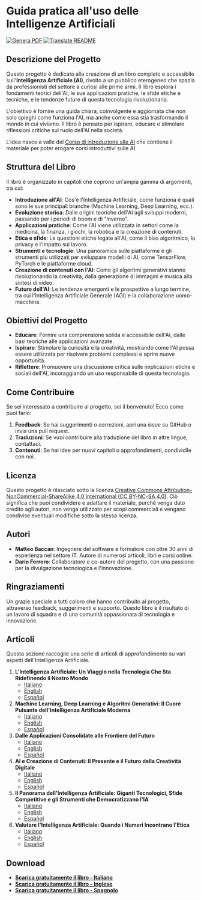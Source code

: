 # Guida pratica all'uso delle Intelligenze Artificiali

[![Genera PDF](https://github.com/matteobaccan/CorsoAIBook/actions/workflows/generatepdf.yml/badge.svg)](https://github.com/matteobaccan/CorsoAIBook/actions/workflows/generatepdf.yml)
[![Translate README](https://github.com/matteobaccan/CorsoAIBook/actions/workflows/translatereadme.yml/badge.svg)](https://github.com/matteobaccan/CorsoAIBook/actions/workflows/translatereadme.yml)

## Descrizione del Progetto

Questo progetto è dedicato alla creazione di un libro completo e accessibile sull'**Intelligenza Artificiale (AI)**, rivolto a un pubblico eterogeneo che spazia da professionisti del settore a curiosi alle prime armi. Il libro esplora i fondamenti teorici dell'AI, le sue applicazioni pratiche, le sfide etiche e tecniche, e le tendenze future di questa tecnologia rivoluzionaria.

L'obiettivo è fornire una guida chiara, coinvolgente e aggiornata che non solo spieghi come funziona l'AI, ma anche come essa stia trasformando il mondo in cui viviamo. Il libro è pensato per ispirare, educare e stimolare riflessioni critiche sul ruolo dell'AI nella società.

L'idea nasce a valle del [Corso di introduzione alle AI](https://github.com/matteobaccan/CorsoAI) che contiene il materiale per poter erogare corsi introduttivi sulle AI.

## Struttura del Libro

Il libro è organizzato in capitoli che coprono un'ampia gamma di argomenti, tra cui:

- **Introduzione all'AI**: Cos'è l'Intelligenza Artificiale, come funziona e quali sono le sue principali branche (Machine Learning, Deep Learning, ecc.).
- **Evoluzione storica**: Dalle origini teoriche dell'AI agli sviluppi moderni, passando per i periodi di boom e di "inverno".
- **Applicazioni pratiche**: Come l'AI viene utilizzata in settori come la medicina, la finanza, i giochi, la robotica e la creazione di contenuti.
- **Etica e sfide**: Le questioni etiche legate all'AI, come il bias algoritmico, la privacy e l'impatto sul lavoro.
- **Strumenti e tecnologie**: Una panoramica sulle piattaforme e gli strumenti più utilizzati per sviluppare modelli di AI, come TensorFlow, PyTorch e le piattaforme cloud.
- **Creazione di contenuti con l'AI**: Come gli algoritmi generativi stanno rivoluzionando la creatività, dalla generazione di immagini e musica alla sintesi di video.
- **Futuro dell'AI**: Le tendenze emergenti e le prospettive a lungo termine, tra cui l'Intelligenza Artificiale Generale (AGI) e la collaborazione uomo-macchina.

## Obiettivi del Progetto

- **Educare**: Fornire una comprensione solida e accessibile dell'AI, dalle basi teoriche alle applicazioni avanzate.
- **Ispirare**: Stimolare la curiosità e la creatività, mostrando come l'AI possa essere utilizzata per risolvere problemi complessi e aprire nuove opportunità.
- **Riflettere**: Promuovere una discussione critica sulle implicazioni etiche e sociali dell'AI, incoraggiando un uso responsabile di questa tecnologia.

## Come Contribuire

Se sei interessato a contribuire al progetto, sei il benvenuto! Ecco come puoi farlo:

1. **Feedback**: Se hai suggerimenti o correzioni, apri una *issue* su GitHub o invia una pull request.
2. **Traduzioni**: Se vuoi contribuire alla traduzione del libro in altre lingue, contattaci.
3. **Contenuti**: Se hai idee per nuovi capitoli o approfondimenti, condividile con noi.

## Licenza

Questo progetto è rilasciato sotto la licenza [Creative Commons Attribution-NonCommercial-ShareAlike 4.0 International (CC BY-NC-SA 4.0)](https://creativecommons.org/licenses/by-nc-sa/4.0/). Ciò significa che puoi condividere e adattare il materiale, purché venga dato credito agli autori, non venga utilizzato per scopi commerciali e vengano condivise eventuali modifiche sotto la stessa licenza.

## Autori

- **Matteo Baccan**: Ingegnere del software e formatore con oltre 30 anni di esperienza nel settore IT. Autore di numerosi articoli, libri e corsi online.
- **Dario Ferrero**: Collaboratore e co-autore del progetto, con una passione per la divulgazione tecnologica e l'innovazione.

## Ringraziamenti

Un grazie speciale a tutti coloro che hanno contribuito al progetto, attraverso feedback, suggerimenti e supporto. Questo libro è il risultato di un lavoro di squadra e di una comunità appassionata di tecnologia e innovazione.

## Articoli

Questa sezione raccoglie una serie di articoli di approfondimento su vari aspetti dell'Intelligenza Artificiale.

1.  **L'Intelligenza Artificiale: Un Viaggio nella Tecnologia Che Sta Ridefinendo il Nostro Mondo**
    -   [Italiano](articoli/01-L'Intelligenza%20Artificiale%20-%20Un%20Viaggio%20nella%20Tecnologia%20Che%20Sta%20Ridefinendo%20il%20Nostro%20Mondo/L'Intelligenza%20Artificiale%20-%20Un%20Viaggio%20nella%20Tecnologia%20Che%20Sta%20Ridefinendo%20il%20Nostro%20Mondo.md)
    -   [English](articoli/01-L'Intelligenza%20Artificiale%20-%20Un%20Viaggio%20nella%20Tecnologia%20Che%20Sta%20Ridefinendo%20il%20Nostro%20Mondo/L'Intelligenza%20Artificiale%20-%20Un%20Viaggio%20nella%20Tecnologia%20Che%20Sta%20Ridefinendo%20il%20Nostro%20Mondo_en.md)
    -   [Español](articoli/01-L'Intelligenza%20Artificiale%20-%20Un%20Viaggio%20nella%20Tecnologia%20Che%20Sta%20Ridefinendo%20il%20Nostro%20Mondo/L'Intelligenza%20Artificiale%20-%20Un%20Viaggio%20nella%20Tecnologia%20Che%20Sta%20Ridefinendo%20il%20Nostro%20Mondo_es.md)
2.  **Machine Learning, Deep Learning e Algoritmi Generativi: Il Cuore Pulsante dell'Intelligenza Artificiale Moderna**
    -   [Italiano](articoli/02-Machine%20Learning%2C%20Deep%20Learning%20e%20Algoritmi%20Generativi%20Il%20Cuore%20Pulsante%20dell'Intelligenza%20Artificiale%20Moderna/Machine%20Learning%2C%20Deep%20Learning%20e%20Algoritmi%20Generativi%20Il%20Cuore%20Pulsante%20dell'Intelligenza%20Artificiale%20Moderna.md)
    -   [English](articoli/02-Machine%20Learning%2C%20Deep%20Learning%20e%20Algoritmi%20Generativi%20Il%20Cuore%20Pulsante%20dell'Intelligenza%20Artificiale%20Moderna/Machine%20Learning%2C%20Deep%20Learning%20e%20Algoritmi%20Generativi%20Il%20Cuore%20Pulsante%20dell'Intelligenza%20Artificiale%20Moderna_en.md)
    -   [Español](articoli/02-Machine%20Learning%2C%20Deep%20Learning%20e%20Algoritmi%20Generativi%20Il%20Cuore%20Pulsante%20dell'Intelligenza%20Artificiale%20Moderna/Machine%20Learning%2C%20Deep%20Learning%20e%20Algoritmi%20Generativi%20Il%20Cuore%20Pulsante%20dell'Intelligenza%20Artificiale%20Moderna_es.md)
3.  **Dalle Applicazioni Consolidate alle Frontiere del Futuro**
    -   [Italiano](articoli/03-Dalle%20Applicazioni%20Consolidate%20alle%20Frontiere%20del%20Futuro/Dalle%20Applicazioni%20Consolidate%20alle%20Frontiere%20del%20Futuro.md)
    -   [English](articoli/03-Dalle%20Applicazioni%20Consolidate%20alle%20Frontiere%20del%20Futuro/Dalle%20Applicazioni%20Consolidate%20alle%20Frontiere%20del%20Futuro_en.md)
    -   [Español](articoli/03-Dalle%20Applicazioni%20Consolidate%20alle%20Frontiere%20del%20Futuro/Dalle%20Applicazioni%20Consolidate%20alle%20Frontiere%20del%20Futuro_es.md)
4.  **AI e Creazione di Contenuti: Il Presente e il Futuro della Creatività Digitale**
    -   [Italiano](articoli/04-AI_Creazione_Contenuti/AI_Creazione_Contenuti.md)
    -   [English](articoli/04-AI_Creazione_Contenuti/AI_Creazione_Contenuti_en.md)
    -   [Español](articoli/04-AI_Creazione_Contenuti/AI_Creazione_Contenuti_es.md)
5.  **Il Panorama dell'Intelligenza Artificiale: Giganti Tecnologici, Sfide Competitive e gli Strumenti che Democratizzano l'IA**
    -   [Italiano](articoli/05-AI%20Aziende%20e%20Servizi/IA_Aziende_e_Servizi%20.md)
    -   [English](articoli/05-AI%20Aziende%20e%20Servizi/IA_Aziende_e_Servizi_en.md)
    -   [Español](articoli/05-AI%20Aziende%20e%20Servizi/IA_Aziende_e_Servizi_es.md)
6.  **Valutare l'Intelligenza Artificiale: Quando i Numeri Incontrano l'Etica**
    -   [Italiano](articoli/06-AI%20Valutazione%20ed%20Etica/AI_Valutazione_ed_etica.md)
    -   [English](articoli/06-AI%20Valutazione%20ed%20Etica/AI_Valutazione_ed_etica_en.md)
    -   [Español](articoli/06-AI%20Valutazione%20ed%20Etica/AI_Valutazione_ed_etica_es.md)

## Download

- __[Scarica gratuitamente il libro - Italiano](https://github.com/matteobaccan/CorsoAIBook/raw/refs/heads/main/book/Corso_AI_Book-it.pdf)__
- __[Scarica gratuitamente il libro - Inglese](https://github.com/matteobaccan/CorsoAIBook/raw/refs/heads/main/book/Corso_AI_Book-en.pdf)__
- __[Scarica gratuitamente il libro - Spagnolo](https://github.com/matteobaccan/CorsoAIBook/raw/refs/heads/main/book/Corso_AI_Book-es.pdf)__
